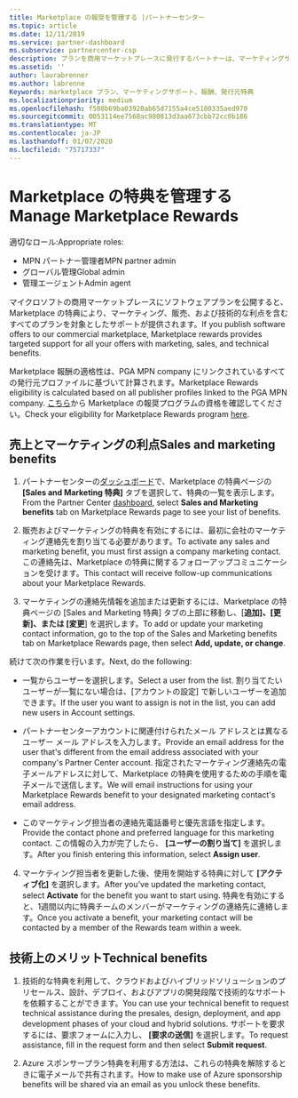 ```yaml
---
title: Marketplace の報奨を管理する |パートナーセンター
ms.topic: article
ms.date: 12/11/2019
ms.service: partner-dashboard
ms.subservice: partnercenter-csp
description: プランを商用マーケットプレースに発行するパートナーは、マーケティングサポートを提供する特典の対象となります。
ms.assetid: ''
author: laurabrenner
ms.author: labrenne
Keywords: marketplace プラン、マーケティングサポート、報酬、発行元特典
ms.localizationpriority: medium
ms.openlocfilehash: f508b69ba03920ab65d7155a4ce5100335aed970
ms.sourcegitcommit: 0053114ee7568ac980813d3aa673cbb72cc0b186
ms.translationtype: MT
ms.contentlocale: ja-JP
ms.lasthandoff: 01/07/2020
ms.locfileid: "75717337"
---
```

# <a name="manage-marketplace-rewards"></a><span data-ttu-id="74f40-104">Marketplace の特典を管理する</span><span class="sxs-lookup"><span data-stu-id="74f40-104">Manage Marketplace Rewards</span></span>

<span data-ttu-id="74f40-105">適切なロール:</span><span class="sxs-lookup"><span data-stu-id="74f40-105">Appropriate roles:</span></span>

- <span data-ttu-id="74f40-106">MPN パートナー管理者</span><span class="sxs-lookup"><span data-stu-id="74f40-106">MPN partner admin</span></span>
- <span data-ttu-id="74f40-107">グローバル管理</span><span class="sxs-lookup"><span data-stu-id="74f40-107">Global admin</span></span>
- <span data-ttu-id="74f40-108">管理エージェント</span><span class="sxs-lookup"><span data-stu-id="74f40-108">Admin agent</span></span>

<span data-ttu-id="74f40-109">マイクロソフトの商用マーケットプレースにソフトウェアプランを公開すると、Marketplace の特典により、マーケティング、販売、および技術的な利点を含むすべてのプランを対象としたサポートが提供されます。</span><span class="sxs-lookup"><span data-stu-id="74f40-109">If you  publish software offers to our commercial marketplace, Marketplace rewards provides targeted support for all your offers with marketing, sales, and technical benefits.</span></span> 

<span data-ttu-id="74f40-110">Marketplace 報酬の適格性は、PGA MPN company にリンクされているすべての発行元プロファイルに基づいて計算されます。</span><span class="sxs-lookup"><span data-stu-id="74f40-110">Marketplace Rewards eligibility is calculated based on all publisher profiles linked to the PGA MPN company.</span></span> <span data-ttu-id="74f40-111">[こちら](https://partner.microsoft.com/dashboard/mpn/program/commercialmarketplace)から Marketplace の報奨プログラムの資格を確認してください。</span><span class="sxs-lookup"><span data-stu-id="74f40-111">Check your eligibility for Marketplace Rewards program [here](https://partner.microsoft.com/dashboard/mpn/program/commercialmarketplace).</span></span> 


## <a name="sales-and-marketing-benefits"></a><span data-ttu-id="74f40-112">売上とマーケティングの利点</span><span class="sxs-lookup"><span data-stu-id="74f40-112">Sales and marketing benefits</span></span>

1. <span data-ttu-id="74f40-113">パートナーセンターの[ダッシュボード](https://partner.microsoft.com/dashboard)で、Marketplace の特典ページの **[Sales and Marketing 特典]** タブを選択して、特典の一覧を表示します。</span><span class="sxs-lookup"><span data-stu-id="74f40-113">From the Partner Center [dashboard](https://partner.microsoft.com/dashboard), select **Sales and Marketing benefits** tab on Marketplace Rewards page to see your list of benefits.</span></span> 

2. <span data-ttu-id="74f40-114">販売およびマーケティングの特典を有効にするには、最初に会社のマーケティング連絡先を割り当てる必要があります。</span><span class="sxs-lookup"><span data-stu-id="74f40-114">To activate any sales and marketing benefit, you must first assign a company marketing contact.</span></span> <span data-ttu-id="74f40-115">この連絡先は、Marketplace の特典に関するフォローアップコミュニケーションを受けます。</span><span class="sxs-lookup"><span data-stu-id="74f40-115">This contact will receive follow-up communications about your Marketplace Rewards.</span></span>

3. <span data-ttu-id="74f40-116">マーケティングの連絡先情報を追加または更新するには、Marketplace の特典ページの [Sales and Marketing 特典] タブの上部に移動し、[**追加]、[更新]、または [変更**] を選択します。</span><span class="sxs-lookup"><span data-stu-id="74f40-116">To add or update your marketing contact information, go to the top of the Sales and Marketing benefits tab on Marketplace Rewards page, then select **Add, update, or change**.</span></span> 

<span data-ttu-id="74f40-117">続けて次の作業を行います。</span><span class="sxs-lookup"><span data-stu-id="74f40-117">Next, do the following:</span></span>

  - <span data-ttu-id="74f40-118">一覧からユーザーを選択します。</span><span class="sxs-lookup"><span data-stu-id="74f40-118">Select a user from the list.</span></span> <span data-ttu-id="74f40-119">割り当てたいユーザーが一覧にない場合は、[アカウントの設定] で新しいユーザーを追加できます。</span><span class="sxs-lookup"><span data-stu-id="74f40-119">If the user you want to assign is not in the list, you can add new users in Account settings.</span></span>

  - <span data-ttu-id="74f40-120">パートナーセンターアカウントに関連付けられたメール アドレスとは異なるユーザー メール アドレスを入力します。</span><span class="sxs-lookup"><span data-stu-id="74f40-120">Provide an email address for the user that's different from the email address associated with your company's Partner Center account.</span></span> <span data-ttu-id="74f40-121">指定されたマーケティング連絡先の電子メールアドレスに対して、Marketplace の特典を使用するための手順を電子メールで送信します。</span><span class="sxs-lookup"><span data-stu-id="74f40-121">We will email instructions for using your Marketplace Rewards benefit to your designated marketing contact's email address.</span></span>

  - <span data-ttu-id="74f40-122">このマーケティング担当者の連絡先電話番号と優先言語を指定します。</span><span class="sxs-lookup"><span data-stu-id="74f40-122">Provide the contact phone and preferred language for this marketing contact.</span></span> <span data-ttu-id="74f40-123">この情報の入力が完了したら、 **[ユーザーの割り当て]** を選択します。</span><span class="sxs-lookup"><span data-stu-id="74f40-123">After you finish entering this information, select **Assign user**.</span></span>

4. <span data-ttu-id="74f40-124">マーケティング担当者を更新した後、使用を開始する特典に対して **[アクティブ化]** を選択します。</span><span class="sxs-lookup"><span data-stu-id="74f40-124">After you’ve updated the marketing contact, select **Activate** for the benefit you want to start using.</span></span> <span data-ttu-id="74f40-125">特典を有効にすると、1週間以内に特典チームのメンバーがマーケティングの連絡先に連絡します。</span><span class="sxs-lookup"><span data-stu-id="74f40-125">Once you activate a benefit, your marketing contact will be contacted by a member of the Rewards team within a week.</span></span>

## <a name="technical-benefits"></a><span data-ttu-id="74f40-126">技術上のメリット</span><span class="sxs-lookup"><span data-stu-id="74f40-126">Technical benefits</span></span>

1. <span data-ttu-id="74f40-127">技術的な特典を利用して、クラウドおよびハイブリッドソリューションのプリセールス、設計、デプロイ、およびアプリの開発段階で技術的なサポートを依頼することができます。</span><span class="sxs-lookup"><span data-stu-id="74f40-127">You can use your technical benefit to request technical assistance during the presales, design, deployment, and app development phases of your cloud and hybrid solutions.</span></span> <span data-ttu-id="74f40-128">サポートを要求するには、要求フォームに入力し、 **[要求の送信]** を選択します。</span><span class="sxs-lookup"><span data-stu-id="74f40-128">To request assistance, fill in the request form and then select **Submit request**.</span></span>

2. <span data-ttu-id="74f40-129">Azure スポンサープラン特典を利用する方法は、これらの特典を解除するときに電子メールで共有されます。</span><span class="sxs-lookup"><span data-stu-id="74f40-129">How to make use of Azure sponsorship benefits will be shared via an email as you unlock these benefits.</span></span> 

